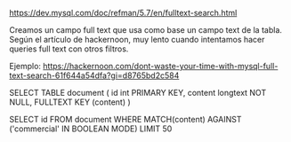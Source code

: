 https://dev.mysql.com/doc/refman/5.7/en/fulltext-search.html

Creamos un campo full text que usa como base un campo text de la tabla.
Según el artículo de hackernoon, muy lento cuando intentamos hacer queries full text con otros filtros.

Ejemplo:
https://hackernoon.com/dont-waste-your-time-with-mysql-full-text-search-61f644a54dfa?gi=d8765bd2c584

SELECT TABLE document (
  id int PRIMARY KEY,
  content longtext NOT NULL,
  FULLTEXT KEY (content)
)


SELECT id
FROM document
WHERE MATCH(content) AGAINST ('commercial' IN BOOLEAN MODE)
LIMIT 50
